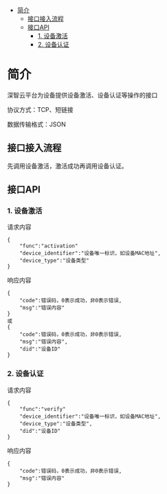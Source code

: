 - [简介](#简介)
    - [接口接入流程](#接口接入流程)
    - [接口API](#接口API)
        - [1. 设备激活](#1.-设备激活)
        - [2. 设备认证](#2.-设备认证)
# 简介
深智云平台为设备提供设备激活、设备认证等操作的接口

协议方式：TCP、短链接 

数据传输格式：JSON

## 接口接入流程
先调用设备激活，激活成功再调用设备认证。

## 接口API
### 1. 设备激活
请求内容

    {
        "func":"activation"
        "device_identifier":"设备唯一标识，如设备MAC地址",
        "device_type":"设备类型"
    }

响应内容

    {
        "code":错误码，0表示成功，非0表示错误,
        "msg":"错误内容"
    }
    或
    {
        "code":错误码，0表示成功，非0表示错误,
        "msg":"错误内容",
        "did":"设备ID"
    }

### 2. 设备认证
请求内容

    {
        "func":"verify"
        "device_identifier":"设备唯一标识，如设备MAC地址",
        "device_type":"设备类型",
        "did":"设备ID"
    }

响应内容

    {
        "code":错误码，0表示成功，非0表示错误,
        "msg":"错误内容"
    }

